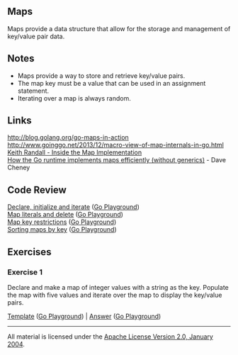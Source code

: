 ## Maps

Maps provide a data structure that allow for the storage and management of key/value pair data.

## Notes

* Maps provide a way to store and retrieve key/value pairs.
* The map key must be a value that can be used in an assignment statement.
* Iterating over a map is always random.

## Links

http://blog.golang.org/go-maps-in-action  
http://www.goinggo.net/2013/12/macro-view-of-map-internals-in-go.html  
[Keith Randall - Inside the Map Implementation](https://www.youtube.com/watch?v=Tl7mi9QmLns)  
[How the Go runtime implements maps efficiently (without generics)](https://dave.cheney.net/2018/05/29/how-the-go-runtime-implements-maps-efficiently-without-generics) - Dave Cheney  

## Code Review

[Declare, initialize and iterate](example1/example1.go) ([Go Playground](https://play.golang.org/p/xMpg8hv_1pD))  
[Map literals and delete](example2/example2.go) ([Go Playground](https://play.golang.org/p/exyL4z8STLt))  
[Map key restrictions](example3/example3.go) ([Go Playground](https://play.golang.org/p/j7Rrqn4XiBR))  
[Sorting maps by key](example4/example4.go) ([Go Playground](https://play.golang.org/p/fkr0722d-eg))  

## Exercises

### Exercise 1

Declare and make a map of integer values with a string as the key. Populate the map with five values and iterate over the map to display the key/value pairs.

[Template](exercises/template1/template1.go) ([Go Playground](https://play.golang.org/p/FjQuvFWPz6m)) | 
[Answer](exercises/exercise1/exercise1.go) ([Go Playground](https://play.golang.org/p/KErzw53nM8A))
___
All material is licensed under the [Apache License Version 2.0, January 2004](http://www.apache.org/licenses/LICENSE-2.0).
